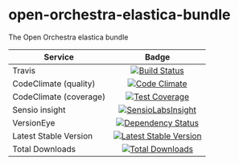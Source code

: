 open-orchestra-elastica-bundle
===========================

The Open Orchestra elastica bundle

| Service       | Badge         |
| ------------- |:-------------:|
| Travis | [![Build Status](https://travis-ci.org/open-orchestra/open-orchestra-elastica-bundle.svg)](https://travis-ci.org/open-orchestra/open-orchestra-elastica-bundle) |
| CodeClimate (quality) | [![Code Climate](https://codeclimate.com/github/open-orchestra/open-orchestra-elastica-bundle/badges/gpa.svg)](https://codeclimate.com/github/open-orchestra/open-orchestra-elastica-bundle) |
| CodeClimate (coverage) | [![Test Coverage](https://codeclimate.com/github/open-orchestra/open-orchestra-elastica-bundle/badges/coverage.svg)](https://codeclimate.com/github/open-orchestra/open-orchestra-elastica-bundle/coverage) |
| Sensio insight | [![SensioLabsInsight](https://insight.sensiolabs.com/projects/71188417-f679-4f37-819e-22abc154eb25/big.png)](https://insight.sensiolabs.com/projects/71188417-f679-4f37-819e-22abc154eb25) |
| VersionEye | [![Dependency Status](https://www.versioneye.com/user/projects/56950a0aaf789b002e000303/badge.svg?style=flat)](https://www.versioneye.com/user/projects/56950a0aaf789b002e000303) |
| Latest Stable Version | [![Latest Stable Version](https://poser.pugx.org/open-orchestra/open-orchestra-elastica-bundle/v/stable)](https://packagist.org/packages/open-orchestra/open-orchestra-elastica-bundle) |
| Total Downloads | [![Total Downloads](https://poser.pugx.org/open-orchestra/open-orchestra-elastica-bundle/downloads)](https://packagist.org/packages/open-orchestra/open-orchestra-elastica-bundle) |
